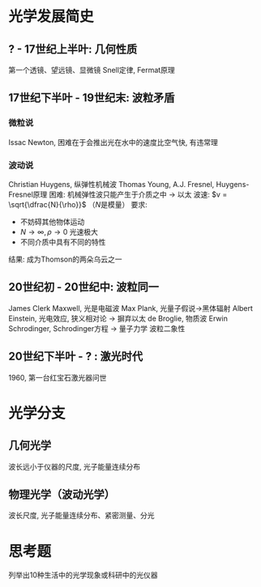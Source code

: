 # 光学发展简史
## ? - 17世纪上半叶: 几何性质
第一个透镜、望远镜、显微镜
Snell定律, Fermat原理
## 17世纪下半叶 - 19世纪末: 波粒矛盾
### 微粒说
Issac Newton, 困难在于会推出光在水中的速度比空气快, 有违常理
### 波动说
Christian Huygens, 纵弹性机械波
Thomas Young, A.J. Fresnel, Huygens-Fresnel原理
困难: 机械弹性波只能产生于介质之中 $\to$ 以太
波速: $v = \sqrt{\dfrac{N}{\rho}}$ （$N$是模量）
要求: 
- 不妨碍其他物体运动
- $N \to \infty, \rho \to 0$ 光速极大
- 不同介质中具有不同的特性

结果: 成为Thomson的两朵乌云之一

## 20世纪初 - 20世纪中: 波粒同一
James Clerk Maxwell, 光是电磁波
Max Plank, 光量子假说$\to$黑体辐射
Albert Einstein, 光电效应, 狭义相对论 $\to$ 摒弃以太
de Broglie, 物质波
Erwin Schrodinger, Schrodinger方程 $\to$ 量子力学
波粒二象性
## 20世纪下半叶 - ? : 激光时代
1960, 第一台红宝石激光器问世

# 光学分支
## 几何光学
波长远小于仪器的尺度, 光子能量连续分布
## 物理光学（波动光学）
波长尺度, 光子能量连续分布、紧密测量、分光
# 思考题
列举出$10$种生活中的光学现象或科研中的光仪器


